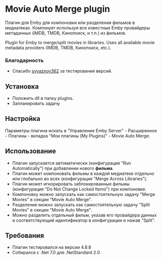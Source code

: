 # Movie Auto Merge plugin

Плагин для Emby для компоновки или разделения фильмов в медиатеках. Компонует используя все известные Emby провайдеры метаданных (IMDB, TMDB, Кинопоиск, и т.п.) из фильмов.

Plugin for Emby to merge/split movies in libraries. Uses all available movie metadata providers (IMDB, TMDB, Кинопоиск, etc.).


### Благодарность
* Спасибо [svyaznoy362](https://github.com/svyaznoy362) за тестирования версий.


## Установка

* Положить dll в папку plugins.
* Запланировать задачу


## Настройка

Параметры плагина искать в "Управление Emby Server" - Расширенное - Плагины - вкладка "Мои плагины (My Plugins)" - Movie Auto Merge.

## Использование
* Плагин запускается автоматически (конфигурация "Run Automatically") при добавлении нового **фильма**.
* Плагин может компоновать фильмы в каждой медиатеке отдельно или глобально во всех (конфигурация "Merge Across Libraries").
* Плагин может игнорировать заблокированные фильмы (конфигурация "Do Not Change Locked Items") при компоновке.
* Компоновку можно запускать как самостоятельную задачу "Merge Movies" в секции "Movie Auto Merge".
* Разделение можно запускать как самостоятельную задачу "Split Movies" в секции "Movie Auto Merge".
* Можно разделить отдельный фильм, указав его провайдера данных и соответствующий идентификатор в конфигурации и нажав "Split".

## Требования

* Плагин тестировался на версии 4.8.8
* Собирался c .Net 7.0 для .NetStandard 2.0
